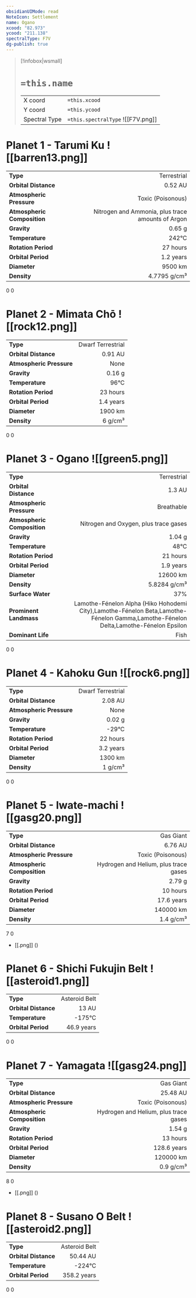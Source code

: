 ```yaml
---
obsidianUIMode: read
NoteIcon: Settlement
name: Ogano
xcood: "82.973"
ycood: "211.138"
spectralType: F7V
dg-publish: true
---
```

> [!infobox|wsmall]
> # `=this.name`
> | | |
> | - | - |
> | X coord | `=this.xcood` |
> | Y coord| `=this.ycood` |
> | Spectral Type | `=this.spectralType` ![[F7V.png]] |

# Planet 1 - Tarumi Ku ![[barren13.png]]
|                             |                           |
| --------------------------- | -------------------------:|
| **Type**                    |             Terrestrial |
| **Orbital Distance**        |   0.52 AU |
| **Atmospheric Pressure**    |       Toxic (Poisonous) |
| **Atmospheric Composition** |      Nitrogen and Ammonia, plus trace amounts of Argon |
| **Gravity**                 |        0.65 g |
| **Temperature**             |    242°C |
| **Rotation Period**         |  27 hours |
| **Orbital Period** | 1.2 years |
| **Diameter**                |      9500 km | 
| **Density**                 |    4.7795 g/cm³ |



0
0



# Planet 2 - Mimata Chō ![[rock12.png]]
|                             |                           |
| --------------------------- | -------------------------:|
| **Type**                    |             Dwarf Terrestrial |
| **Orbital Distance**        |   0.91 AU |
| **Atmospheric Pressure**    |       None |
| **Gravity**                 |        0.16 g |
| **Temperature**             |    96°C |
| **Rotation Period**         |  23 hours |
| **Orbital Period** | 1.4 years |
| **Diameter**                |      1900 km | 
| **Density**                 |    6 g/cm³ |



0
0



# Planet 3 - Ogano ![[green5.png]]
|                             |                           |
| --------------------------- | -------------------------:|
| **Type**                    |             Terrestrial |
| **Orbital Distance**        |   1.3 AU |
| **Atmospheric Pressure**    |       Breathable |
| **Atmospheric Composition** |      Nitrogen and Oxygen, plus trace gases |
| **Gravity**                 |        1.04 g |
| **Temperature**             |    48°C |
| **Rotation Period**         |  21 hours |
| **Orbital Period** | 1.9 years |
| **Diameter**                |      12600 km | 
| **Density**                 |    5.8284 g/cm³ |
| **Surface Water**           |           37% | 
| **Prominent Landmass**      |         Lamothe-Fénelon Alpha (Hiko Hohodemi City),Lamothe-Fénelon Beta,Lamothe-Fénelon Gamma,Lamothe-Fénelon Delta,Lamothe-Fénelon Epsilon | 
| **Dominant Life**           |         Fish |



0
0



# Planet 4 - Kahoku Gun ![[rock6.png]]
|                             |                           |
| --------------------------- | -------------------------:|
| **Type**                    |             Dwarf Terrestrial |
| **Orbital Distance**        |   2.08 AU |
| **Atmospheric Pressure**    |       None |
| **Gravity**                 |        0.02 g |
| **Temperature**             |    -29°C |
| **Rotation Period**         |  22 hours |
| **Orbital Period** | 3.2 years |
| **Diameter**                |      1300 km | 
| **Density**                 |    1 g/cm³ |



0
0



# Planet 5 - Iwate-machi ![[gasg20.png]]
|                             |                           |
| --------------------------- | -------------------------:|
| **Type**                    |             Gas Giant |
| **Orbital Distance**        |   6.76 AU |
| **Atmospheric Pressure**    |       Toxic (Poisonous) |
| **Atmospheric Composition** |      Hydrogen and Helium, plus trace gases |
| **Gravity**                 |        2.79 g |
| **Rotation Period**         |  10 hours |
| **Orbital Period** | 17.6 years |
| **Diameter**                |      140000 km | 
| **Density**                 |    1.4 g/cm³ |



7
0

- [[.png]]  ()

# Planet 6 - Shichi Fukujin Belt ![[asteroid1.png]]
|                             |                           |
| --------------------------- | -------------------------:|
| **Type**                    |             Asteroid Belt |
| **Orbital Distance**        |   13 AU |
| **Temperature**             |    -175°C |
| **Orbital Period** | 46.9 years |



0
0



# Planet 7 - Yamagata ![[gasg24.png]]
|                             |                           |
| --------------------------- | -------------------------:|
| **Type**                    |             Gas Giant |
| **Orbital Distance**        |   25.48 AU |
| **Atmospheric Pressure**    |       Toxic (Poisonous) |
| **Atmospheric Composition** |      Hydrogen and Helium, plus trace gases |
| **Gravity**                 |        1.54 g |
| **Rotation Period**         |  13 hours |
| **Orbital Period** | 128.6 years |
| **Diameter**                |      120000 km | 
| **Density**                 |    0.9 g/cm³ |



8
0

- [[.png]]  ()

# Planet 8 - Susano O Belt ![[asteroid2.png]]
|                             |                           |
| --------------------------- | -------------------------:|
| **Type**                    |             Asteroid Belt |
| **Orbital Distance**        |   50.44 AU |
| **Temperature**             |    -224°C |
| **Orbital Period** | 358.2 years |



0
0



